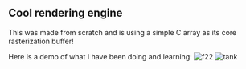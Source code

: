 
## Cool rendering engine

This was made from scratch and is using
a simple C array as its core rasterization buffer!

Here is a demo of what I have been doing and learning:
![f22](https://github.com/rodrigo0345/c_renderer/blob/main/assets/f22.png)
![tank](https://github.com/rodrigo0345/c_renderer/blob/main/assets/tank.png)

